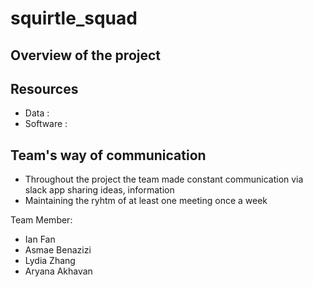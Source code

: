 # squirtle_squad

## Overview of the project

## Resources 
- Data :
- Software :


## Team's way of communication

- Throughout the project the team made constant communication via slack app sharing ideas, information
- Maintaining the ryhtm of at least one meeting once a week

Team Member:

- Ian Fan 
- Asmae Benazizi
- Lydia Zhang
- Aryana Akhavan
